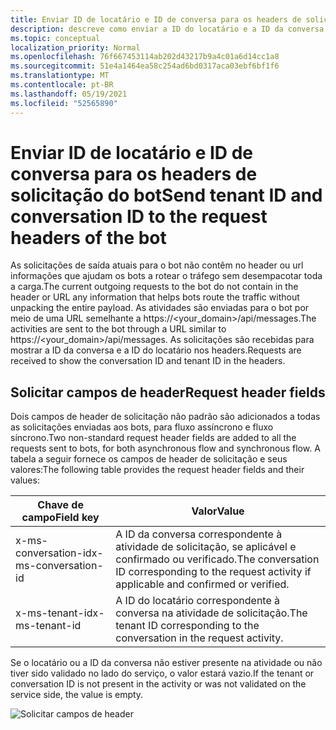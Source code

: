 ```yaml
---
title: Enviar ID de locatário e ID de conversa para os headers de solicitação do bot
description: descreve como enviar a ID do locatário e a ID da conversa para os headers de solicitação do bot.
ms.topic: conceptual
localization_priority: Normal
ms.openlocfilehash: 76f667453114ab202d43217b9a4c01a6d14cc1a8
ms.sourcegitcommit: 51e4a1464ea58c254ad6bd0317aca03ebf6bf1f6
ms.translationtype: MT
ms.contentlocale: pt-BR
ms.lasthandoff: 05/19/2021
ms.locfileid: "52565890"
---
```

# <a name="send-tenant-id-and-conversation-id-to-the-request-headers-of-the-bot"></a><span data-ttu-id="a0af7-103">Enviar ID de locatário e ID de conversa para os headers de solicitação do bot</span><span class="sxs-lookup"><span data-stu-id="a0af7-103">Send tenant ID and conversation ID to the request headers of the bot</span></span>

<span data-ttu-id="a0af7-104">As solicitações de saída atuais para o bot não contêm no header ou url informações que ajudam os bots a rotear o tráfego sem desempacotar toda a carga.</span><span class="sxs-lookup"><span data-stu-id="a0af7-104">The current outgoing requests to the bot do not contain in the header or URL any information that helps bots route the traffic without unpacking the entire payload.</span></span> <span data-ttu-id="a0af7-105">As atividades são enviadas para o bot por meio de uma URL semelhante a https://<your_domain>/api/messages.</span><span class="sxs-lookup"><span data-stu-id="a0af7-105">The activities are sent to the bot through a URL similar to https://<your_domain>/api/messages.</span></span> <span data-ttu-id="a0af7-106">As solicitações são recebidas para mostrar a ID da conversa e a ID do locatário nos headers.</span><span class="sxs-lookup"><span data-stu-id="a0af7-106">Requests are received to show the conversation ID and tenant ID in the headers.</span></span>

## <a name="request-header-fields"></a><span data-ttu-id="a0af7-107">Solicitar campos de header</span><span class="sxs-lookup"><span data-stu-id="a0af7-107">Request header fields</span></span>

<span data-ttu-id="a0af7-108">Dois campos de header de solicitação não padrão são adicionados a todas as solicitações enviadas aos bots, para fluxo assíncrono e fluxo síncrono.</span><span class="sxs-lookup"><span data-stu-id="a0af7-108">Two non-standard request header fields are added to all the requests sent to bots, for both asynchronous flow and synchronous flow.</span></span> <span data-ttu-id="a0af7-109">A tabela a seguir fornece os campos de header de solicitação e seus valores:</span><span class="sxs-lookup"><span data-stu-id="a0af7-109">The following table provides the request header fields and their values:</span></span>

| <span data-ttu-id="a0af7-110">Chave de campo</span><span class="sxs-lookup"><span data-stu-id="a0af7-110">Field key</span></span> | <span data-ttu-id="a0af7-111">Valor</span><span class="sxs-lookup"><span data-stu-id="a0af7-111">Value</span></span> |
|----------------|-----------------|
| <span data-ttu-id="a0af7-112">x-ms-conversation-id</span><span class="sxs-lookup"><span data-stu-id="a0af7-112">x-ms-conversation-id</span></span> | <span data-ttu-id="a0af7-113">A ID da conversa correspondente à atividade de solicitação, se aplicável e confirmado ou verificado.</span><span class="sxs-lookup"><span data-stu-id="a0af7-113">The conversation ID corresponding to the request activity if applicable and confirmed or verified.</span></span> |
| <span data-ttu-id="a0af7-114">x-ms-tenant-id</span><span class="sxs-lookup"><span data-stu-id="a0af7-114">x-ms-tenant-id</span></span> | <span data-ttu-id="a0af7-115">A ID do locatário correspondente à conversa na atividade de solicitação.</span><span class="sxs-lookup"><span data-stu-id="a0af7-115">The tenant ID corresponding to the conversation in the request activity.</span></span> |

<span data-ttu-id="a0af7-116">Se o locatário ou a ID da conversa não estiver presente na atividade ou não tiver sido validado no lado do serviço, o valor estará vazio.</span><span class="sxs-lookup"><span data-stu-id="a0af7-116">If the tenant or conversation ID is not present in the activity or was not validated on the service side, the value is empty.</span></span>

![Solicitar campos de header](~/assets/images/bots/requestheaderfields.png)
